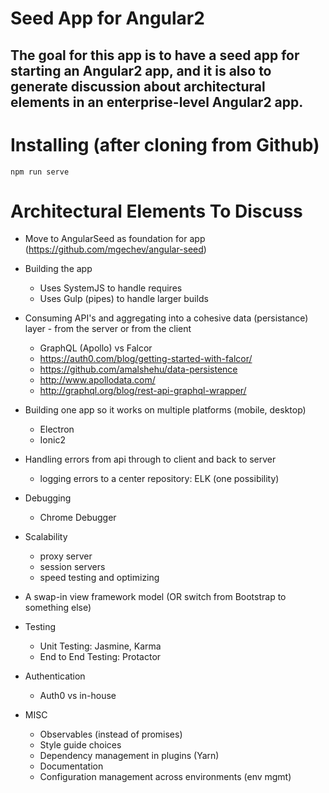 # Seed App for Angular2

## The goal for this app is to have a seed app for starting an Angular2 app, and it is also to generate discussion about architectural elements in an enterprise-level Angular2 app.

# Installing (after cloning from Github)

`npm run serve`

# Architectural Elements To Discuss

* Move to AngularSeed as foundation for app (https://github.com/mgechev/angular-seed)

* Building the app
  * Uses SystemJS to handle requires
  * Uses Gulp (pipes) to handle larger builds

* Consuming API's and aggregating into a cohesive data (persistance) layer - from the server or from the client
  * GraphQL (Apollo) vs Falcor
  * https://auth0.com/blog/getting-started-with-falcor/
  * https://github.com/amalshehu/data-persistence
  * http://www.apollodata.com/
  * http://graphql.org/blog/rest-api-graphql-wrapper/

* Building one app so it works on multiple platforms (mobile, desktop)
  * Electron 
  * Ionic2

* Handling errors from api through to client and back to server
  * logging errors to a center repository: ELK (one possibility)

* Debugging
  * Chrome Debugger

* Scalability
  * proxy server
  * session servers
  * speed testing and optimizing

* A swap-in view framework model (OR switch from Bootstrap to something else)

* Testing
  * Unit Testing: Jasmine, Karma
  * End to End Testing: Protactor

* Authentication
  * Auth0 vs in-house

* MISC
  * Observables (instead of promises)
  * Style guide choices
  * Dependency management in plugins (Yarn)
  * Documentation
  * Configuration management across environments (env mgmt)